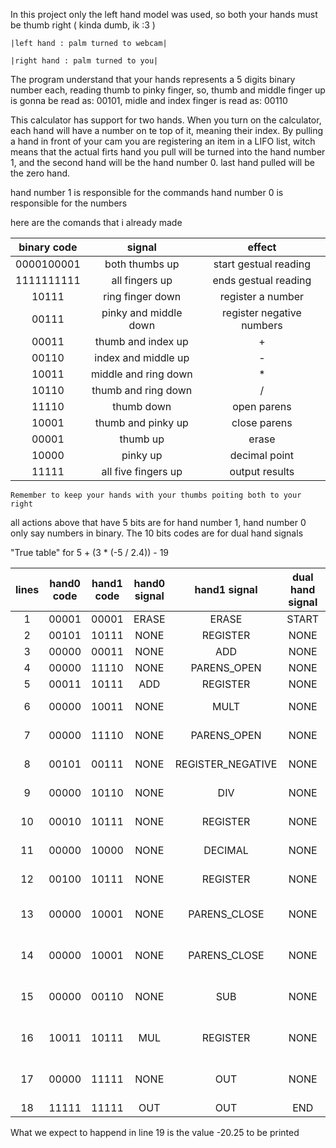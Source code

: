 In this project only the left hand model was used, so both your hands must be thumb right ( kinda dumb, ik :3 )

`|left hand : palm turned to webcam|`

`|right hand : palm turned to you|`

The program understand that your hands represents a 5 digits binary number each, reading thumb to pinky finger, so, thumb and middle finger up is gonna be read as: 00101, midle and index finger is read as: 00110

This calculator has support for two hands. When you turn on the calculator, each hand will have a number on te top of it, meaning their index. By pulling a hand in front of your cam you are registering an item in a LIFO list, witch means that the actual firts hand you pull will be turned into the hand number 1, and the second hand will be the hand number 0. last hand pulled will be the zero hand.

hand number 1 is responsible for the commands
hand number 0 is responsible for the numbers

here are the comands that i already made

| binary code | signal                | effect                    |
|:-----------:|:---------------------:|:-------------------------:|
| 0000100001  | both thumbs up        | start gestual reading     |
| 1111111111  | all fingers up        | ends gestual reading      |
| 10111       | ring finger down      | register a number         |
| 00111       | pinky and middle down | register negative numbers |
| 00011       | thumb and index up    | +                         |
| 00110       | index and middle up   | -                         |
| 10011       | middle and ring down  | *                         |
| 10110       | thumb and ring down   | /                         |
| 11110       | thumb down            | open parens               |
| 10001       | thumb and pinky up    | close parens              |
| 00001       | thumb up              | erase                     |
| 10000       | pinky up              | decimal point             |
| 11111       | all five fingers up   | output results            |

`Remember to keep your hands with your thumbs poiting both to your right`

all actions above that have 5 bits are for hand number 1, hand number 0 only say numbers in binary. The 10 bits codes are for dual hand signals 

"True table" for 5 + (3 * (-5 / 2.4)) - 19

| lines | hand0 code | hand1 code | hand0 signal | hand1 signal      | dual hand signal | operation                    |
|:-----:|:----------:|:----------:|:------------:|:-----------------:|:----------------:|:-----------------------------|
| 1     | 00001      | 00001      | ERASE        | ERASE             | START            | ""                           |
| 2     | 00101      | 10111      | NONE         | REGISTER          | NONE             | "5"                          |
| 3     | 00000      | 00011      | NONE         | ADD               | NONE             | "5 + "                       |
| 4     | 00000      | 11110      | NONE         | PARENS_OPEN       | NONE             | "5 + ("                      |
| 5     | 00011      | 10111      | ADD          | REGISTER          | NONE             | "5 + (3"                     |
| 6     | 00000      | 10011      | NONE         | MULT              | NONE             | "5 + (3 * "                  |
| 7     | 00000      | 11110      | NONE         | PARENS_OPEN       | NONE             | "5 + (3 * ("                 |
| 8     | 00101      | 00111      | NONE         | REGISTER_NEGATIVE | NONE             | "5 + (3 * (-5"               |
| 9     | 00000      | 10110      | NONE         | DIV               | NONE             | "5 + (3 * ( -5 / "           |
| 10    | 00010      | 10111      | NONE         | REGISTER          | NONE             | "5 + (3 * (-5 / 2"           |
| 11    | 00000      | 10000      | NONE         | DECIMAL           | NONE             | "5 + (3 * (-5 / 2."          |
| 12    | 00100      | 10111      | NONE         | REGISTER          | NONE             | "5 + (3 * (-5 / 2.4"         |
| 13    | 00000      | 10001      | NONE         | PARENS_CLOSE      | NONE             | "5 + (3 * (-5 / 2.4) "       |
| 14    | 00000      | 10001      | NONE         | PARENS_CLOSE      | NONE             | "5 + (3 * (-5 / 2.4) )"      |
| 15    | 00000      | 00110      | NONE         | SUB               | NONE             | "5 + (3 * (-5 / 2.4) ) - "   |
| 16    | 10011      | 10111      | MUL          | REGISTER          | NONE             | "5 + (3 * (-5 / 2.4) ) - 19" |
| 17    | 00000      | 11111      | NONE         | OUT               | NONE             | "5 + (3 * (-5 / 2.4) ) - 19" |
| 18    | 11111      | 11111      | OUT          | OUT               | END              | ""                           |

 What we expect to happend in line 19 is the value -20.25 to be printed